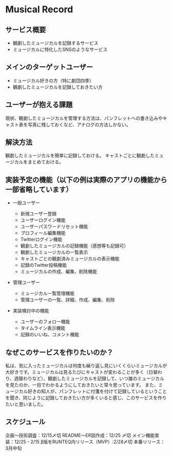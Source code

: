 # Musical Record
## サービス概要
- 観劇したミュージカルを記録するサービス
- ミュージカルに特化したSNSのようなサービス

## メインのターゲットユーザー
- ミュージカル好きの方（特に劇団四季）
- 観劇したミュージカルを記録しておきたい方

## ユーザーが抱える課題
現状、観劇したミュージカルを管理する方法は、パンフレットへの書き込みやキャスト表を写真に残しておくなど、アナログの方法しかない。

## 解決方法
観劇したミュージカルを簡単に記録しておける。
キャストごとに観劇したミュージカルをまとめておける。

## 実装予定の機能（以下の例は実際のアプリの機能から一部省略しています）
* 一般ユーザー
  - 新規ユーザー登録
  - ユーザーログイン機能
  - ユーザーパスワードリセット機能
  - プロフィール編集機能
  - Twitterログイン機能
  - 観劇したミュージカルの記録機能（感想等も記録可）
  - 観劇したミュージカルの一覧表示
  - キャストごとの観劇済みミュージカルの表示機能
  - 記録のTwitter投稿機能
  - ミュージカルの作成、編集、削除機能

* 管理ユーザー
  - ミュージカル一覧管理機能
  - 管理ユーザーの一覧、詳細、作成、編集、削除

* 実装検討中の機能
  - ユーザーのフォロー機能
  - タイムライン表示機能
  - 記録のいいね、コメント機能

## なぜこのサービスを作りたいのか？
私は、気に入ったミュージカルは何度も繰り返し見にいくくらいミュージカルが大好きです。ミュージカルは見るたびにキャストが変わることが多く（日替わり、週替わりなど）、観劇したミュージカルを記録して、いつ誰のミュージカルを見たのか、一目でわかるようにしておきたいと常々思っています。
また、ミュージカル好きの知人が、パンフレットに付箋を付けて記録しているということを聞き、同じように記録しておきたい方が多くいると感じ、このサービスを作りたいと思いました。

## スケジュール
企画〜技術調査：12/15〆切
README〜ER図作成：12/25 〆切
メイン機能実装：12/25 - 2/15
β版をRUNTEQ内リリース（MVP）:2/28〆切
本番リリース：3月中旬


